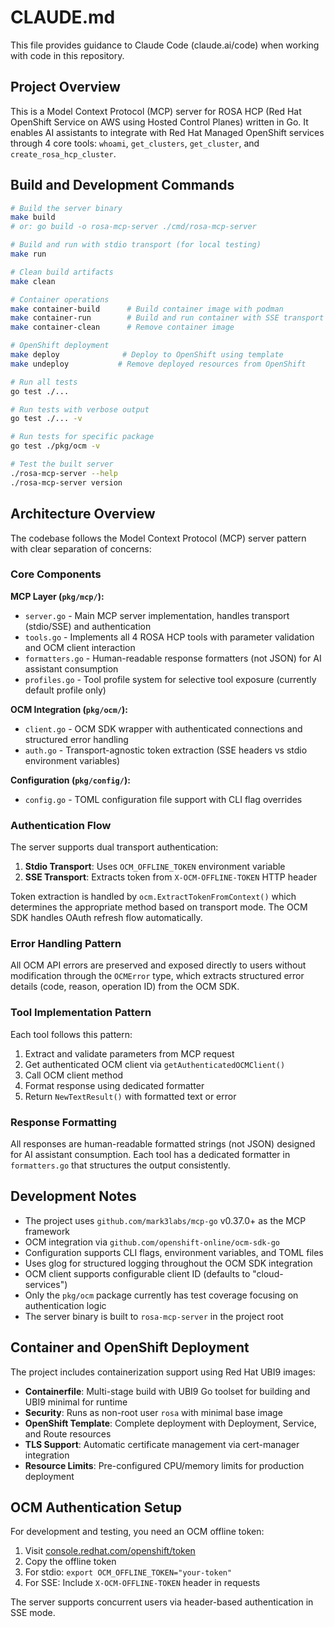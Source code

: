 # CLAUDE.md

This file provides guidance to Claude Code (claude.ai/code) when working with code in this repository.

## Project Overview

This is a Model Context Protocol (MCP) server for ROSA HCP (Red Hat OpenShift Service on AWS using Hosted Control Planes) written in Go. It enables AI assistants to integrate with Red Hat Managed OpenShift services through 4 core tools: `whoami`, `get_clusters`, `get_cluster`, and `create_rosa_hcp_cluster`.

## Build and Development Commands

```bash
# Build the server binary
make build
# or: go build -o rosa-mcp-server ./cmd/rosa-mcp-server

# Build and run with stdio transport (for local testing)
make run

# Clean build artifacts
make clean

# Container operations
make container-build      # Build container image with podman
make container-run        # Build and run container with SSE transport on port 8080
make container-clean      # Remove container image

# OpenShift deployment
make deploy              # Deploy to OpenShift using template
make undeploy           # Remove deployed resources from OpenShift

# Run all tests
go test ./...

# Run tests with verbose output
go test ./... -v

# Run tests for specific package
go test ./pkg/ocm -v

# Test the built server
./rosa-mcp-server --help
./rosa-mcp-server version
```

## Architecture Overview

The codebase follows the Model Context Protocol (MCP) server pattern with clear separation of concerns:

### Core Components

**MCP Layer (`pkg/mcp/`):**
- `server.go` - Main MCP server implementation, handles transport (stdio/SSE) and authentication
- `tools.go` - Implements all 4 ROSA HCP tools with parameter validation and OCM client interaction
- `formatters.go` - Human-readable response formatters (not JSON) for AI assistant consumption
- `profiles.go` - Tool profile system for selective tool exposure (currently default profile only)

**OCM Integration (`pkg/ocm/`):**
- `client.go` - OCM SDK wrapper with authenticated connections and structured error handling
- `auth.go` - Transport-agnostic token extraction (SSE headers vs stdio environment variables)

**Configuration (`pkg/config/`):**
- `config.go` - TOML configuration file support with CLI flag overrides

### Authentication Flow

The server supports dual transport authentication:

1. **Stdio Transport**: Uses `OCM_OFFLINE_TOKEN` environment variable
2. **SSE Transport**: Extracts token from `X-OCM-OFFLINE-TOKEN` HTTP header

Token extraction is handled by `ocm.ExtractTokenFromContext()` which determines the appropriate method based on transport mode. The OCM SDK handles OAuth refresh flow automatically.

### Error Handling Pattern

All OCM API errors are preserved and exposed directly to users without modification through the `OCMError` type, which extracts structured error details (code, reason, operation ID) from the OCM SDK.

### Tool Implementation Pattern

Each tool follows this pattern:
1. Extract and validate parameters from MCP request
2. Get authenticated OCM client via `getAuthenticatedOCMClient()`
3. Call OCM client method
4. Format response using dedicated formatter
5. Return `NewTextResult()` with formatted text or error

### Response Formatting

All responses are human-readable formatted strings (not JSON) designed for AI assistant consumption. Each tool has a dedicated formatter in `formatters.go` that structures the output consistently.

## Development Notes

- The project uses `github.com/mark3labs/mcp-go` v0.37.0+ as the MCP framework
- OCM integration via `github.com/openshift-online/ocm-sdk-go`
- Configuration supports CLI flags, environment variables, and TOML files
- Uses glog for structured logging throughout the OCM SDK integration
- OCM client supports configurable client ID (defaults to "cloud-services")
- Only the `pkg/ocm` package currently has test coverage focusing on authentication logic
- The server binary is built to `rosa-mcp-server` in the project root

## Container and OpenShift Deployment

The project includes containerization support using Red Hat UBI9 images:

- **Containerfile**: Multi-stage build with UBI9 Go toolset for building and UBI9 minimal for runtime
- **Security**: Runs as non-root user `rosa` with minimal base image
- **OpenShift Template**: Complete deployment with Deployment, Service, and Route resources
- **TLS Support**: Automatic certificate management via cert-manager integration
- **Resource Limits**: Pre-configured CPU/memory limits for production deployment

## OCM Authentication Setup

For development and testing, you need an OCM offline token:

1. Visit [console.redhat.com/openshift/token](https://console.redhat.com/openshift/token)
2. Copy the offline token
3. For stdio: `export OCM_OFFLINE_TOKEN="your-token"`
4. For SSE: Include `X-OCM-OFFLINE-TOKEN` header in requests

The server supports concurrent users via header-based authentication in SSE mode.